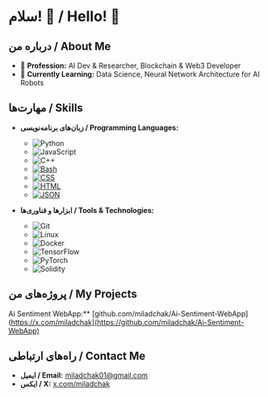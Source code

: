 # سلام! 👋 / Hello! 👋

## درباره من / About Me

- 💼 **Profession:** AI Dev & Researcher, Blockchain & Web3 Developer
- 🌱 **Currently Learning:** Data Science, Neural Network Architecture for AI Robots

## مهارت‌ها / Skills

- **زبان‌های برنامه‌نویسی / Programming Languages:**
  - ![Python](https://img.shields.io/badge/Python-3776AB?style=for-the-badge&logo=python&logoColor=white)
  - ![JavaScript](https://img.shields.io/badge/JavaScript-F7DF1E?style=for-the-badge&logo=javascript&logoColor=black)
  - ![C++](https://img.shields.io/badge/C++-00599C?style=for-the-badge&logo=c%2B%2B&logoColor=white)
  - [![Bash](https://img.shields.io/badge/Bash-4EAA25?style=for-the-badge&logo=gnubash&logoColor=fff)](#)
  - [![CSS](https://img.shields.io/badge/CSS-1572B6?style=for-the-badge&logo=css3&logoColor=fff)](#)
  - [![HTML](https://img.shields.io/badge/HTML-%23E34F26.svg?style=for-the-badge&logo=html5&logoColor=white)](#)
  - [![JSON](https://img.shields.io/badge/JSON-000?style=for-the-badge&logo=json&logoColor=fff)](#)

- **ابزارها و فناوری‌ها / Tools & Technologies:**
  - ![Git](https://img.shields.io/badge/Git-F05032?style=for-the-badge&logo=git&logoColor=white)
  - ![Linux](https://img.shields.io/badge/Linux-FCC624?style=for-the-badge&logo=linux&logoColor=black)
  - ![Docker](https://img.shields.io/badge/Docker-2496ED?style=for-the-badge&logo=docker&logoColor=white)
  - ![TensorFlow](https://img.shields.io/badge/TensorFlow-FF6F00?style=for-the-badge&logo=tensorflow&logoColor=white)
  - ![PyTorch](https://img.shields.io/badge/PyTorch-EE4C2C?style=for-the-badge&logo=pytorch&logoColor=white)
  - ![Solidity](https://img.shields.io/badge/Solidity-363636?style=for-the-badge&logo=solidity&logoColor=white)
  
## پروژه‌های من / My Projects

Ai Sentiment WebApp:** [github.com/miladchak/Ai-Sentiment-WebApp](https://x.com/miladchak](https://github.com/miladchak/Ai-Sentiment-WebApp)


## راه‌های ارتباطی / Contact Me

- **ایمیل / Email:** [miladchak01@gmail.com](mailto:miladchak01@gmail.com)
- **ایکس / X:** [x.com/miladchak](https://x.com/miladchak)

